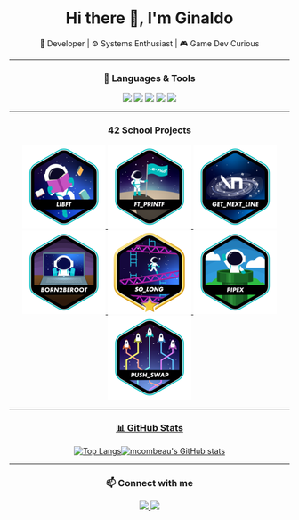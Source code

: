 <h1 align="center">Hi there 👋, I'm Ginaldo</h1>
<p align="center">🚀 Developer | ⚙️ Systems Enthusiast | 🎮 Game Dev Curious</p>

---
<div align="center">
  
### 🧰 Languages & Tools

</div>

<p align="center">
  <img src="https://img.shields.io/badge/C-00599C?style=flat&logo=c&logoColor=white" />
  <img src="https://img.shields.io/badge/Bash-4EAA25?style=flat&logo=gnu-bash&logoColor=white" />
  <img src="https://img.shields.io/badge/Git-F05032?style=flat&logo=git&logoColor=white" />
  <img src="https://img.shields.io/badge/Vim-019733?style=flat&logo=vim&logoColor=white" />
  <img src="https://img.shields.io/badge/Makefile-064F8C?style=flat&logo=gnu&logoColor=white" />
</p>

---

<div align="center">

### 42 School Projects

<a href="https://github.com/GinaldoFT/Libft">![42 Badge](https://raw.githubusercontent.com/GinaldoFT/GinaldoFT/main/42Badges/libfte.png)
<a href="https://github.com/GinaldoFT/ft_printf">![42 Badge](https://raw.githubusercontent.com/GinaldoFT/GinaldoFT/main/42Badges/ft_printfe.png)
<a href="https://github.com/GinaldoFT/get_next_line">![42 Badge](https://raw.githubusercontent.com/GinaldoFT/GinaldoFT/main/42Badges/get_next_linee.png)
<a href="https://github.com/GinaldoFT/Born2beroot">![42 Badge](https://raw.githubusercontent.com/GinaldoFT/GinaldoFT/main/42Badges/born2beroote.png)
<a href="https://github.com/GinaldoFT/so_long">![42 Badge](https://raw.githubusercontent.com/GinaldoFT/GinaldoFT/main/42Badges/so_longm.png)
<a href="https://github.com/GinaldoFT/pipex">![42 Badge](https://raw.githubusercontent.com/GinaldoFT/GinaldoFT/main/42Badges/pipexe.png)
<a href="https://github.com/GinaldoFT/push_swap">![42 Badge](https://raw.githubusercontent.com/GinaldoFT/GinaldoFT/main/42Badges/push_swape.png)

</div>

---

<div align="center">
  
### 📊 GitHub Stats

[![Top Langs](https://github-readme-stats.vercel.app/api/top-langs/?username=GinaldoFT&hide=java,html,css&layout=compact&theme=tokyonight&hide_title=false)](https://github.com/anuraghazra/github-readme-stats)[![mcombeau's GitHub stats](https://github-readme-stats.vercel.app/api?username=GinaldoFT&theme=tokyonight&show_icons=true&hide_rank=true&hide=issues&hide_title=true)](https://github.com/anuraghazra/github-readme-stats)

</div>

---

<div align="center">

### 📫 Connect with me

<p>
  <a href="mailto:ginaldoaraujo18@gmail.com">
    <img src="https://img.shields.io/badge/Email-D14836?style=flat&logo=gmail&logoColor=white" />
  </a>
  <a href="https://www.linkedin.com/in/ginaldo-ara%C3%BAjo-53355034b/">
    <img src="https://img.shields.io/badge/LinkedIn-blue?style=flat&logo=linkedin&logoColor=white" />
  </a>
</p>

</div>
